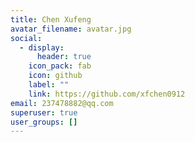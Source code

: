 ```yaml
---
title: Chen Xufeng
avatar_filename: avatar.jpg
social:
  - display:
      header: true
    icon_pack: fab
    icon: github
    label: ""
    link: https://github.com/xfchen0912
email: 237478882@qq.com
superuser: true
user_groups: []
---
```

